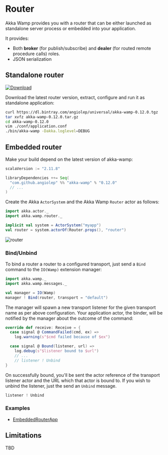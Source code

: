# Router
Akka Wamp provides you with a router that can be either launched as standalone server process or embedded into your application.

It provides:

* Both __broker__ (for publish/subscribe) and __dealer__ (for routed remote procedure calls) roles.
* JSON serialization



## Standalone router
[![Download][download-image]][download-url]

Download the latest router version, extract, configure and run it as standalone application:

```bash
curl https://dl.bintray.com/angiolep/universal/akka-wamp-0.12.0.tgz
tar xvfz akka-wamp-0.12.0.tar.gz
cd akka-wamp-0.12.0
vim ./conf/application.conf
./bin/akka-wamp -Dakka.loglevel=DEBUG
```


## Embedded router
Make your build depend on the latest version of akka-wamp: 

```scala
scalaVersion := "2.11.8"

libraryDependencies ++= Seq(
  "com.github.angiolep" %% "akka-wamp" % "0.12.0"
  // ...
)
```


Create the Akka ``ActorSystem`` and the Akka Wamp ``Router`` actor as follows:

```scala
import akka.actor._
import akka.wamp.router._

implicit val system = ActorSystem("myapp")
val router = system.actorOf(Router.props(), "router")
```

![router](router.png)

### Bind/Unbind
To bind a router a router to a configured transport, just send a ``Bind`` command to the ``IO(Wamp)`` extension manager:

```scala
import akka.wamp._
import akka.wamp.messages._

val manager = IO(Wamp)
manager ! Bind(router, transport = "default")
```

The manager will spawn a new transport listener for the given transport name as per above configuration. Your application actor, the binder, will be notified by the manager about the outcome of the command:

```scala
override def receive: Receive = {
  case signal @ CommandFailed(cmd, ex) =>
    log.warning(s"$cmd failed because of $ex")

  case signal @ Bound(listener, url) =>
    log.debug(s"$listener bound to $url")
    // ...
    // listener ! Unbind
} 
```

On successfully bound, you'll be sent the actor reference of the transport listener actor and the URL which that actor is bound to. If you wish to unbind the listener, just the send an ``Unbind`` message.

```scala
listener ! Unbind
```

### Examples

* [EmbeddedRouterApp](https://github.com/angiolep/akka-wamp/blob/master/examples/router/EmbeddedRouterApp.scala)


## Limitations
TBD

[download-image]: https://api.bintray.com/packages/angiolep/universal/akka-wamp/images/download.svg
[download-url]: https://bintray.com/angiolep/universal/akka-wamp/_latestVersion
